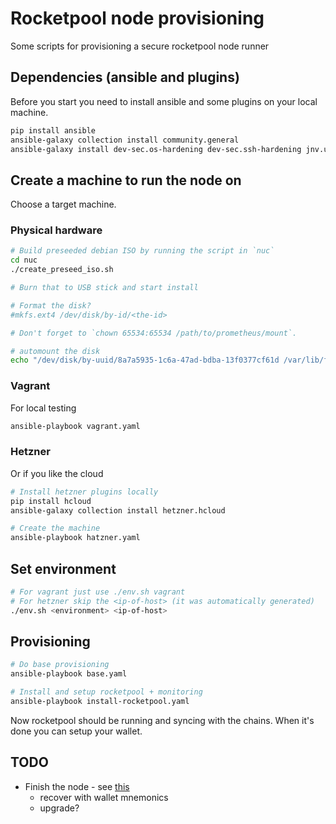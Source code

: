 # Rocketpool node provisioning

Some scripts for provisioning a secure rocketpool node runner

## Dependencies (ansible and plugins)

Before you start you need to install ansible and some plugins on your local machine.

```bash
pip install ansible
ansible-galaxy collection install community.general
ansible-galaxy install dev-sec.os-hardening dev-sec.ssh-hardening jnv.unattended-upgrades geerlingguy.docker
```

## Create a machine to run the node on

Choose a target machine.

### Physical hardware

```bash
# Build preseeded debian ISO by running the script in `nuc`
cd nuc
./create_preseed_iso.sh

# Burn that to USB stick and start install

# Format the disk?
#mkfs.ext4 /dev/disk/by-id/<the-id>

# Don't forget to `chown 65534:65534 /path/to/prometheus/mount`.

# automount the disk
echo "/dev/disk/by-uuid/8a7a5935-1c6a-47ad-bdba-13f0377cf61d /var/lib/fast ext4 rw,relatime,stripe=8191 0 0" >> /etc/fstab
```

### Vagrant

For local testing

```bash
ansible-playbook vagrant.yaml
```

### Hetzner

Or if you like the cloud

```bash
# Install hetzner plugins locally
pip install hcloud
ansible-galaxy collection install hetzner.hcloud

# Create the machine
ansible-playbook hatzner.yaml
```

## Set environment

```bash
# For vagrant just use ./env.sh vagrant
# For hetzner skip the <ip-of-host> (it was automatically generated)
./env.sh <environment> <ip-of-host>
```

## Provisioning

```bash
# Do base provisioning
ansible-playbook base.yaml

# Install and setup rocketpool + monitoring
ansible-playbook install-rocketpool.yaml
```

Now rocketpool should be running and syncing with the chains.
When it's done you can setup your wallet.

## TODO

- Finish the node - see [this](https://rocket-pool.readthedocs.io/en/latest/smart-node/introduction.html#introduction)
  - recover with wallet mnemonics
  - upgrade?
